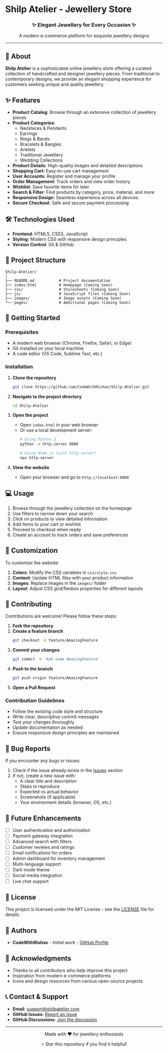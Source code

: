 # Shilp Atelier - Jewellery Store

<div align="center">
  <h3>✨ Elegant Jewellery for Every Occasion ✨</h3>
  <p>A modern e-commerce platform for exquisite jewellery designs</p>
</div>

---

## 📖 About

**Shilp Atelier** is a sophisticated online jewellery store offering a curated collection of handcrafted and designer jewellery pieces. From traditional to contemporary designs, we provide an elegant shopping experience for customers seeking unique and quality jewellery.

## ✨ Features

- **Product Catalog**: Browse through an extensive collection of jewellery pieces
- **Product Categories**: 
  - Necklaces & Pendants
  - Earrings
  - Rings & Bands
  - Bracelets & Bangles
  - Anklets
  - Traditional Jewellery
  - Wedding Collections
- **Product Details**: High-quality images and detailed descriptions
- **Shopping Cart**: Easy-to-use cart management
- **User Accounts**: Register and manage your profile
- **Order Management**: Track orders and view order history
- **Wishlist**: Save favorite items for later
- **Search & Filter**: Find products by category, price, material, and more
- **Responsive Design**: Seamless experience across all devices
- **Secure Checkout**: Safe and secure payment processing

## 🛠️ Technologies Used

- **Frontend**: HTML5, CSS3, JavaScript
- **Styling**: Modern CSS with responsive design principles
- **Version Control**: Git & GitHub

## 📁 Project Structure

```
Shilp-Atelier/
│
├── README.md           # Project documentation
├── index.html          # Homepage (Coming Soon)
├── css/                # Stylesheets (Coming Soon)
├── js/                 # JavaScript files (Coming Soon)
├── images/             # Image assets (Coming Soon)
└── pages/              # Additional pages (Coming Soon)
```

## 🚀 Getting Started

### Prerequisites

- A modern web browser (Chrome, Firefox, Safari, or Edge)
- Git installed on your local machine
- A code editor (VS Code, Sublime Text, etc.)

### Installation

1. **Clone the repository**
   ```bash
   git clone https://github.com/CodeWithRishav/Shilp-Atelier.git
   ```

2. **Navigate to the project directory**
   ```bash
   cd Shilp-Atelier
   ```

3. **Open the project**
   - Open `index.html` in your web browser
   - Or use a local development server:
     ```bash
     # Using Python 3
     python -m http.server 8000
     
     # Using Node.js (with http-server)
     npx http-server
     ```

4. **View the website**
   - Open your browser and go to `http://localhost:8000`

## 💻 Usage

1. Browse through the jewellery collection on the homepage
2. Use filters to narrow down your search
3. Click on products to view detailed information
4. Add items to your cart or wishlist
5. Proceed to checkout when ready
6. Create an account to track orders and save preferences

## 🎨 Customization

To customize the website:

1. **Colors**: Modify the CSS variables in `css/style.css`
2. **Content**: Update HTML files with your product information
3. **Images**: Replace images in the `images/` folder
4. **Layout**: Adjust CSS grid/flexbox properties for different layouts

## 🤝 Contributing

Contributions are welcome! Please follow these steps:

1. **Fork the repository**
2. **Create a feature branch**
   ```bash
   git checkout -b feature/AmazingFeature
   ```
3. **Commit your changes**
   ```bash
   git commit -m 'Add some AmazingFeature'
   ```
4. **Push to the branch**
   ```bash
   git push origin feature/AmazingFeature
   ```
5. **Open a Pull Request**

### Contribution Guidelines

- Follow the existing code style and structure
- Write clear, descriptive commit messages
- Test your changes thoroughly
- Update documentation as needed
- Ensure responsive design principles are maintained

## 🐛 Bug Reports

If you encounter any bugs or issues:

1. Check if the issue already exists in the [Issues](https://github.com/CodeWithRishav/Shilp-Atelier/issues) section
2. If not, create a new issue with:
   - A clear title and description
   - Steps to reproduce
   - Expected vs actual behavior
   - Screenshots (if applicable)
   - Your environment details (browser, OS, etc.)

## 📝 Future Enhancements

- [ ] User authentication and authorization
- [ ] Payment gateway integration
- [ ] Advanced search with filters
- [ ] Customer reviews and ratings
- [ ] Email notifications for orders
- [ ] Admin dashboard for inventory management
- [ ] Multi-language support
- [ ] Dark mode theme
- [ ] Social media integration
- [ ] Live chat support

## 📄 License

This project is licensed under the MIT License - see the [LICENSE](LICENSE) file for details.

## 👥 Authors

- **CodeWithRishav** - *Initial work* - [GitHub Profile](https://github.com/CodeWithRishav)

## 🙏 Acknowledgments

- Thanks to all contributors who help improve this project
- Inspiration from modern e-commerce platforms
- Icons and design resources from various open-source projects

## 📞 Contact & Support

- **Email**: support@shilpatelier.com
- **GitHub Issues**: [Report an issue](https://github.com/CodeWithRishav/Shilp-Atelier/issues)
- **GitHub Discussions**: [Join the discussion](https://github.com/CodeWithRishav/Shilp-Atelier/discussions)

---

<div align="center">
  <p>Made with ❤️ for jewellery enthusiasts</p>
  <p>⭐ Star this repository if you find it helpful!</p>
</div>